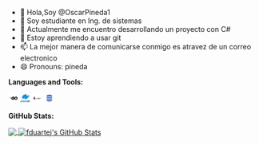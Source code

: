 - 👋 Hola,Soy @OscarPineda1
- 👀 Soy estudiante en Ing. de sistemas
- 🌱 Actualmente me encuentro desarrollando un proyecto con C#
- 💞️ Estoy aprendiendo a usar git
- 📫 La mejor manera de comunicarse conmigo es atravez de un correo electronico
- 😄 Pronouns: pineda

**Languages and Tools:**  

<code><img height="20" src="https://raw.githubusercontent.com/github/explore/80688e429a7d4ef2fca1e82350fe8e3517d3494d/topics/go/go.png"></code>
<code><img height="20" src="https://raw.githubusercontent.com/github/explore/80688e429a7d4ef2fca1e82350fe8e3517d3494d/topics/docker/docker.png"></code>
<code><img height="20" src="https://raw.githubusercontent.com/github/explore/d106aa3f6fa091ab80ab5c8cf0d931baff3caaea/topics/elixir/elixir.png"></code>
<code><img height="20" src="https://raw.githubusercontent.com/github/explore/80688e429a7d4ef2fca1e82350fe8e3517d3494d/topics/sql/sql.png"></code>

**GitHub Stats:**  

<a href="https://github.com/fduartej/fduartej">
  <img align="center" src="https://github-readme-stats.vercel.app/api/top-langs/?username=oscarpineda1&hide=html,css,objective-c&title_color=ffffff&text_color=c9cacc&icon_color=2bbc8a&bg_color=1d1f21" />
</a>
<a href="https://github.com/fduartej/fduartej">
  <img align="center" src="https://github-readme-stats.vercel.app/api?username=oscarpineda1&show_icons=true&line_height=27&count_private=true&title_color=ffffff&text_color=c9cacc&icon_color=2bbc8a&bg_color=1d1f21" alt="fduartej's GitHub Stats" />
</a>


